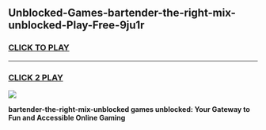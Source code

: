 
## Unblocked-Games-bartender-the-right-mix-unblocked-Play-Free-9ju1r
<h3>
<a href="https://premium76.site?title=bartender-the-right-mix-unblocked&ref=21A">CLICK TO PLAY</a></h3>
<hr>

<h3>
<a href="https://premium76.site?title=bartender-the-right-mix-unblocked&ref=21A">CLICK 2 PLAY</a>
  
</h3>

<a href="https://premium76.site?title=bartender-the-right-mix-unblocked&ref=21A"><img src="https://clearcache.store/games.png"></a>


**bartender-the-right-mix-unblocked games unblocked: Your Gateway to Fun and Accessible Online Gaming**
